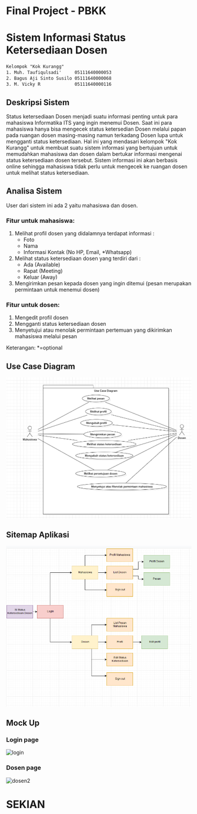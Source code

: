 # Final Project - PBKK
# Sistem Informasi Status Ketersediaan Dosen

```
Kelompok "Kok Kurangg"
1. Muh. Taufiqulsadi'     05111640000053
2. Bagus Aji Sinto Susilo 05111640000068
3. M. Vicky R             05111640000116
```

## Deskripsi Sistem
Status ketersediaan Dosen menjadi suatu informasi penting untuk para mahasiswa Informatika ITS yang ingin menemui Dosen. Saat ini para mahasiswa hanya bisa mengecek status ketersedian Dosen melalui papan pada ruangan dosen masing-masing namun terkadang Dosen lupa untuk mengganti status ketersediaan. Hal ini yang mendasari kelompok "Kok Kurangg" untuk membuat suatu sistem informasi yang bertujuan untuk memudahkan mahasiswa dan dosen dalam bertukar informasi mengenai status ketersediaan dosen tersebut. Sistem informasi ini akan berbasis online sehingga mahasiswa tidak perlu untuk mengecek ke ruangan dosen untuk melihat status ketersediaan. 

## Analisa Sistem
User dari sistem ini ada 2 yaitu mahasiswa dan dosen.

### Fitur untuk mahasiswa:
1. Melihat profil dosen yang didalamnya terdapat informasi :
   - Foto 
   - Nama
   - Informasi Kontak (No HP, Email, *Whatsapp)
2. Melihat status ketersediaan dosen yang terdiri dari :
   - Ada (Available)
   - Rapat (Meeting)
   - Keluar (Away)
3. Mengirimkan pesan kepada dosen yang ingin ditemui (pesan merupakan permintaan untuk menemui dosen)

### Fitur untuk dosen:
1. Mengedit profil dosen
2. Mengganti status ketersediaan dosen
3. Menyetujui atau menolak permintaan pertemuan yang dikirimkan mahasiswa melalui pesan

Keterangan:
*=optional

## Use Case Diagram
![ss1](UC.png)

## Sitemap Aplikasi
![ss1](Sitemap.png)

## Mock Up
### Login page
![login](https://user-images.githubusercontent.com/32744054/56196433-04cabb00-6061-11e9-804b-329b7691a87d.png)
### Dosen page
![dosen2](https://user-images.githubusercontent.com/32744054/56199929-077cde80-6068-11e9-9053-896fe96ea193.png)

# SEKIAN
